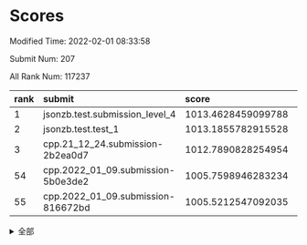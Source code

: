 # Scores

Modified Time: 2022-02-01 08:33:58

Submit Num: 207

All Rank Num: 117237

| rank |               submit               |       score        |       sigma        | pk_num |
| :--- | :--------------------------------- | :----------------- | :----------------- | :----- |
| 1    | jsonzb.test.submission_level_4     | 1013.4628459099788 | 0.8323153501527489 | 2264   |
| 2    | jsonzb.test.test_1                 | 1013.1855782915528 | 0.8209070952286266 | 2264   |
| 3    | cpp.21_12_24.submission-2b2ea0d7   | 1012.7890828254954 | 0.8151353068728087 | 2266   |
| 54   | cpp.2022_01_09.submission-5b0e3de2 | 1005.7598946283234 | 0.7272472929032608 | 2266   |
| 55   | cpp.2022_01_09.submission-816672bd | 1005.5212547092035 | 0.7212695994873661 | 2268   |


<details>
<summary>全部</summary>

| rank |                 submit                 |       score        |       sigma        | pk_num |
| :--- | :------------------------------------- | :----------------- | :----------------- | :----- |
| 1    | jsonzb.test.submission_level_4         | 1013.4628459099788 | 0.8323153501527489 | 2264   |
| 2    | jsonzb.test.test_1                     | 1013.1855782915528 | 0.8209070952286266 | 2264   |
| 3    | cpp.21_12_24.submission-2b2ea0d7       | 1012.7890828254954 | 0.8151353068728087 | 2266   |
| 4    | gobigger.level_3.submission_level_3_25 | 1011.9095973286012 | 0.7917411524605037 | 2268   |
| 5    | gobigger.level_3.submission_level_3_35 | 1011.7566844345606 | 0.782397791671154  | 2270   |
| 6    | gobigger.level_3.submission_level_3_6  | 1011.6116454725205 | 0.744043910608148  | 2269   |
| 7    | gobigger.level_3.submission_level_3_14 | 1011.2079908530987 | 0.7714238000975353 | 2267   |
| 8    | gobigger.level_3.submission_level_3_40 | 1011.032628446225  | 0.7580258029043003 | 2264   |
| 9    | gobigger.level_3.submission_level_3_39 | 1010.900847691268  | 0.7641925622304322 | 2268   |
| 10   | gobigger.level_3.submission_level_3_0  | 1010.8027607367976 | 0.7643808489601203 | 2260   |
| 11   | gobigger.level_3.submission_level_3_15 | 1010.6747577478146 | 0.7358572789219913 | 2267   |
| 12   | gobigger.level_3.submission_level_3_18 | 1010.6746102355648 | 0.7505977702585185 | 2263   |
| 13   | gobigger.level_3.submission_level_3_36 | 1010.6394433850668 | 0.7675595336508546 | 2264   |
| 14   | gobigger.level_3.submission_level_3_34 | 1010.559996006456  | 0.7663107478539759 | 2261   |
| 15   | gobigger.level_3.submission_level_3_9  | 1010.5349872242017 | 0.7651335824079788 | 2262   |
| 16   | gobigger.level_3.submission_level_3_30 | 1010.5124954417707 | 0.7554890919583954 | 2271   |
| 17   | gobigger.level_3.submission_level_3_2  | 1010.4641132454956 | 0.7799535494448555 | 2264   |
| 18   | gobigger.level_3.submission_level_3_33 | 1010.4539800196621 | 0.7590814136492734 | 2270   |
| 19   | gobigger.level_3.submission_level_3_23 | 1010.381090284479  | 0.7816105030862258 | 2272   |
| 20   | gobigger.level_3.submission_level_3_31 | 1010.376613195945  | 0.7861648651662612 | 2271   |
| 21   | gobigger.level_3.submission_level_3_5  | 1010.3400062159277 | 0.7583939852580924 | 2265   |
| 22   | gobigger.level_3.submission_level_3_38 | 1010.2440134087237 | 0.7699145690253322 | 2268   |
| 23   | gobigger.level_3.submission_level_3_26 | 1010.1619838667165 | 0.7675568576651564 | 2261   |
| 24   | gobigger.level_3.submission_level_3_16 | 1010.1568893700215 | 0.7588291664083325 | 2265   |
| 25   | gobigger.level_3.submission_level_3_49 | 1010.1526982736334 | 0.7940029254245959 | 2265   |
| 26   | gobigger.level_3.submission_level_3_47 | 1010.0660219200744 | 0.7299529044635197 | 2265   |
| 27   | gobigger.level_3.submission_level_3_48 | 1010.0528819161685 | 0.7485647163670744 | 2269   |
| 28   | gobigger.level_3.submission_level_3_42 | 1010.0007897295178 | 0.7551636493544787 | 2259   |
| 29   | gobigger.level_3.submission_level_3_43 | 1009.9114117843156 | 0.7593542090195197 | 2266   |
| 30   | gobigger.level_3.submission_level_3_45 | 1009.8725076873153 | 0.7449679056758819 | 2271   |
| 31   | gobigger.level_3.submission_level_3_32 | 1009.8065086941566 | 0.7473887774519836 | 2266   |
| 32   | gobigger.level_3.submission_level_3_4  | 1009.7752597506138 | 0.7458857425017446 | 2270   |
| 33   | gobigger.level_3.submission_level_3_20 | 1009.6522632166044 | 0.7475274265577839 | 2265   |
| 34   | gobigger.level_3.submission_level_3_13 | 1009.6143305577862 | 0.7745885113688936 | 2264   |
| 35   | gobigger.level_3.submission_level_3_12 | 1009.5535997581911 | 0.7386483359423096 | 2272   |
| 36   | gobigger.level_3.submission_level_3_1  | 1009.5160556765306 | 0.7546324138628057 | 2266   |
| 37   | gobigger.level_3.submission_level_3_27 | 1009.4202197859786 | 0.7437510786678149 | 2265   |
| 38   | gobigger.level_3.submission_level_3_19 | 1009.3704644185938 | 0.7437926507347261 | 2262   |
| 39   | gobigger.level_3.submission_level_3_11 | 1009.350788891883  | 0.7846683868554598 | 2269   |
| 40   | gobigger.level_3.submission_level_3_8  | 1009.3421357643105 | 0.7452735712038421 | 2266   |
| 41   | gobigger.level_3.submission_level_3_46 | 1009.2299962954876 | 0.736574576152397  | 2268   |
| 42   | gobigger.level_3.submission_level_3_24 | 1009.1664703895087 | 0.740012630201811  | 2262   |
| 43   | gobigger.level_3.submission_level_3_29 | 1009.1649791349068 | 0.7580074785187297 | 2264   |
| 44   | gobigger.level_3.submission_level_3_10 | 1009.1468349060632 | 0.7436321804510851 | 2267   |
| 45   | gobigger.level_3.submission_level_3_44 | 1009.0497842901184 | 0.7472830756749809 | 2265   |
| 46   | gobigger.level_3.submission_level_3_41 | 1009.0069009673422 | 0.7500801098248323 | 2268   |
| 47   | gobigger.level_3.submission_level_3_22 | 1008.936588443724  | 0.755229663786401  | 2268   |
| 48   | gobigger.level_3.submission_level_3_28 | 1008.9319753993664 | 0.7192198037953706 | 2266   |
| 49   | gobigger.level_3.submission_level_3_3  | 1008.7862643355671 | 0.7387746173117753 | 2264   |
| 50   | gobigger.level_3.submission_level_3_17 | 1008.690000812014  | 0.7484840455747859 | 2261   |
| 51   | gobigger.level_3.submission_level_3_37 | 1008.6453511765588 | 0.7742424396879131 | 2266   |
| 52   | gobigger.level_3.submission_level_3_21 | 1008.3672493522089 | 0.7385511850523848 | 2261   |
| 53   | gobigger.level_3.submission_level_3_7  | 1008.182209535493  | 0.7633893748177683 | 2272   |
| 54   | cpp.2022_01_09.submission-5b0e3de2     | 1005.7598946283234 | 0.7272472929032608 | 2266   |
| 55   | cpp.2022_01_09.submission-816672bd     | 1005.5212547092035 | 0.7212695994873661 | 2268   |
| 56   | gobigger.level_1.submission_level_1_17 | 1004.9671324374716 | 0.7033819256223197 | 2263   |
| 57   | gobigger.level_1.submission_level_1_47 | 1004.7883795344784 | 0.7256474776258053 | 2266   |
| 58   | gobigger.level_1.submission_level_1_21 | 1004.7725008850446 | 0.7331012125077354 | 2263   |
| 59   | gobigger.level_1.submission_level_1_32 | 1004.4358466608084 | 0.7262272420497123 | 2263   |
| 60   | gobigger.level_1.submission_level_1_1  | 1004.3556009582622 | 0.7224266947116199 | 2264   |
| 61   | gobigger.level_1.submission_level_1_2  | 1004.3428299025958 | 0.7155289301806912 | 2263   |
| 62   | gobigger.level_1.submission_level_1_29 | 1004.3090005888763 | 0.7229199932045255 | 2266   |
| 63   | gobigger.level_1.submission_level_1_33 | 1004.245383713523  | 0.7238933811195681 | 2264   |
| 64   | gobigger.level_1.submission_level_1_48 | 1003.9972816612828 | 0.7229419323937695 | 2262   |
| 65   | gobigger.level_1.submission_level_1_22 | 1003.8424530334574 | 0.7140749593920566 | 2264   |
| 66   | gobigger.level_1.submission_level_1_41 | 1003.7943972530024 | 0.7277942846463905 | 2268   |
| 67   | gobigger.level_1.submission_level_1_19 | 1003.7417626488531 | 0.7182450529437362 | 2265   |
| 68   | gobigger.level_1.submission_level_1_15 | 1003.7362208857334 | 0.7126198609916405 | 2264   |
| 69   | gobigger.level_1.submission_level_1_34 | 1003.6787210293446 | 0.7301206321248794 | 2267   |
| 70   | gobigger.level_1.submission_level_1_46 | 1003.6301360734745 | 0.7195316142009203 | 2265   |
| 71   | gobigger.level_1.submission_level_1_44 | 1003.549803022717  | 0.7175399860783777 | 2263   |
| 72   | gobigger.level_1.submission_level_1_45 | 1003.5488048970151 | 0.7000390725286366 | 2264   |
| 73   | gobigger.level_1.submission_level_1_6  | 1003.519128314218  | 0.7174633250168789 | 2264   |
| 74   | gobigger.level_1.submission_level_1_30 | 1003.4920654012367 | 0.7264839239013251 | 2261   |
| 75   | gobigger.level_1.submission_level_1_40 | 1003.4531225964552 | 0.7267323425676765 | 2264   |
| 76   | gobigger.level_1.submission_level_1_39 | 1003.3941343572991 | 0.7360965170291357 | 2266   |
| 77   | gobigger.level_1.submission_level_1_5  | 1003.309432656619  | 0.7121531695086409 | 2270   |
| 78   | gobigger.level_1.submission_level_1_8  | 1003.2431720070695 | 0.7165793873270375 | 2264   |
| 79   | gobigger.level_1.submission_level_1_42 | 1003.2121669008393 | 0.7185515862594802 | 2267   |
| 80   | gobigger.level_1.submission_level_1_10 | 1003.2006796520799 | 0.7263084892736835 | 2267   |
| 81   | gobigger.level_1.submission_level_1_12 | 1003.1880935028732 | 0.7238138884811035 | 2267   |
| 82   | gobigger.level_1.submission_level_1_20 | 1003.1774522959566 | 0.7160538856367441 | 2264   |
| 83   | gobigger.level_1.submission_level_1_37 | 1003.1474339959807 | 0.7188930857222328 | 2264   |
| 84   | gobigger.level_1.submission_level_1_9  | 1003.0524239297839 | 0.7247489833663509 | 2267   |
| 85   | gobigger.level_1.submission_level_1_3  | 1003.0424148441543 | 0.7337878107766717 | 2268   |
| 86   | gobigger.level_1.submission_level_1_23 | 1003.0370429600956 | 0.7163959038113246 | 2264   |
| 87   | gobigger.level_1.submission_level_1_7  | 1003.0276738647365 | 0.7262774137708918 | 2270   |
| 88   | gobigger.level_1.submission_level_1_13 | 1003.0241929597355 | 0.721039868452228  | 2276   |
| 89   | gobigger.level_1.submission_level_1_43 | 1003.017234949608  | 0.715858249457998  | 2269   |
| 90   | gobigger.level_1.submission_level_1_28 | 1002.9148925655538 | 0.7106817853942641 | 2263   |
| 91   | gobigger.level_1.submission_level_1_31 | 1002.8418380523424 | 0.7129808287092756 | 2264   |
| 92   | gobigger.level_1.submission_level_1_27 | 1002.8249616876343 | 0.7187031241694406 | 2264   |
| 93   | gobigger.level_1.submission_level_1_0  | 1002.7653630466017 | 0.713993079857263  | 2266   |
| 94   | gobigger.level_1.submission_level_1_18 | 1002.7032928023939 | 0.722938819476526  | 2268   |
| 95   | gobigger.level_1.submission_level_1_36 | 1002.6804846531479 | 0.7103820582197405 | 2257   |
| 96   | gobigger.level_1.submission_level_1_14 | 1002.6566183902958 | 0.7262221210145695 | 2263   |
| 97   | gobigger.level_1.submission_level_1_4  | 1002.6503890139398 | 0.7286963651358863 | 2263   |
| 98   | gobigger.level_1.submission_level_1_24 | 1002.4219669409217 | 0.7121583841631782 | 2272   |
| 99   | gobigger.level_1.submission_level_1_26 | 1002.32999959932   | 0.7060447981619571 | 2267   |
| 100  | gobigger.level_1.submission_level_1_11 | 1002.3007289734085 | 0.7122873428732691 | 2262   |
| 101  | gobigger.level_1.submission_level_1_35 | 1002.1886198978802 | 0.7166486717943588 | 2260   |
| 102  | gobigger.level_1.submission_level_1_16 | 1001.7246309154729 | 0.7210940625038021 | 2265   |
| 103  | gobigger.level_1.submission_level_1_25 | 1001.6926521220465 | 0.7198709486428908 | 2267   |
| 104  | gobigger.level_1.submission_level_1_49 | 1001.5787564281926 | 0.6997060186099897 | 2262   |
| 105  | gobigger.level_1.submission_level_1_38 | 1001.5095725003528 | 0.711878007179845  | 2269   |
| 106  | gobigger.random.submission_random_46   | 997.5782221814396  | 0.699800477035616  | 2264   |
| 107  | gobigger.random.submission_random_43   | 997.1928521992493  | 0.7012912907203657 | 2267   |
| 108  | gobigger.random.submission_random_16   | 997.1462223976416  | 0.7007969650756865 | 2266   |
| 109  | gobigger.random.submission_random_3    | 997.1258032039217  | 0.7110654741516811 | 2266   |
| 110  | gobigger.random.submission_random_36   | 996.8398215637723  | 0.7157392181966138 | 2266   |
| 111  | gobigger.random.submission_random_24   | 996.720375850267   | 0.7113081223706792 | 2269   |
| 112  | gobigger.random.submission_random_45   | 996.618519781982   | 0.7093566564753448 | 2264   |
| 113  | gobigger.random.submission_random_32   | 996.5884248379964  | 0.7045238998199884 | 2266   |
| 114  | gobigger.random.submission_random_21   | 996.5133790645546  | 0.7134115561950332 | 2264   |
| 115  | gobigger.random.submission_random_5    | 996.510789249386   | 0.7078844422506886 | 2263   |
| 116  | gobigger.random.submission_random_14   | 996.4596656856587  | 0.7046245235862415 | 2270   |
| 117  | gobigger.random.submission_random_37   | 996.4024812805537  | 0.7154624645120693 | 2267   |
| 118  | gobigger.random.submission_random_47   | 996.3038330348076  | 0.7157755684467866 | 2263   |
| 119  | gobigger.random.submission_random_8    | 996.2912108791201  | 0.7063768176182723 | 2265   |
| 120  | gobigger.random.submission_random_23   | 996.2826066716319  | 0.7250884585108113 | 2266   |
| 121  | gobigger.random.submission_random_17   | 996.1924075221381  | 0.7098412648552521 | 2271   |
| 122  | gobigger.random.submission_random_40   | 996.1070879762972  | 0.7131701513363494 | 2265   |
| 123  | gobigger.random.submission_random_6    | 996.0168512191412  | 0.7154481778835058 | 2268   |
| 124  | gobigger.random.submission_random_28   | 995.9894949107327  | 0.7131455666029414 | 2272   |
| 125  | gobigger.random.submission_random_48   | 995.903037862938   | 0.7039593938122825 | 2264   |
| 126  | gobigger.random.submission_random_35   | 995.8966190635125  | 0.7142606498883277 | 2269   |
| 127  | gobigger.random.submission_random_49   | 995.8905553505367  | 0.7197170617281986 | 2262   |
| 128  | gobigger.random.submission_random_20   | 995.7842634141664  | 0.7217854344031818 | 2268   |
| 129  | gobigger.random.submission_random_2    | 995.7125771186059  | 0.7040939776141163 | 2264   |
| 130  | gobigger.random.submission_random_33   | 995.6614403834251  | 0.7171384921901816 | 2266   |
| 131  | gobigger.random.submission_random_38   | 995.6597293617841  | 0.7167715935299536 | 2264   |
| 132  | gobigger.random.submission_random_10   | 995.624856582671   | 0.7093262198087014 | 2262   |
| 133  | gobigger.random.submission_random_27   | 995.5923418937787  | 0.7150096600575507 | 2269   |
| 134  | gobigger.random.submission_random_41   | 995.5146935700817  | 0.7117548151442252 | 2270   |
| 135  | gobigger.random.submission_random_11   | 995.4632442814343  | 0.7205401643463072 | 2265   |
| 136  | gobigger.random.submission_random_1    | 995.446948221436   | 0.7043025554768186 | 2260   |
| 137  | gobigger.random.submission_random_18   | 995.446316316686   | 0.7052467518821797 | 2272   |
| 138  | gobigger.random.submission_random_42   | 995.3736236051654  | 0.7183963997142226 | 2262   |
| 139  | gobigger.random.submission_random_22   | 995.3350546517006  | 0.7173080944850576 | 2263   |
| 140  | gobigger.random.submission_random_31   | 995.3333526149917  | 0.714529444992275  | 2262   |
| 141  | gobigger.random.submission_random_26   | 995.3195474646747  | 0.7133225694522866 | 2269   |
| 142  | gobigger.random.submission_random_4    | 995.289814288704   | 0.7001069963253032 | 2263   |
| 143  | gobigger.random.submission_random_15   | 995.2861103696396  | 0.7190329619701908 | 2264   |
| 144  | gobigger.random.submission_random_19   | 995.2774547819237  | 0.6986735555357106 | 2271   |
| 145  | gobigger.random.submission_random_44   | 995.2673232394571  | 0.7215343602190322 | 2263   |
| 146  | gobigger.random.submission_random_9    | 995.2140675011614  | 0.7199973793028943 | 2271   |
| 147  | gobigger.random.submission_random_7    | 995.0073282447279  | 0.7198617778381187 | 2260   |
| 148  | gobigger.random.submission_random_30   | 994.985077112623   | 0.7231840299764084 | 2261   |
| 149  | gobigger.random.submission_random_29   | 994.8562483433005  | 0.7242696227766647 | 2260   |
| 150  | gobigger.random.submission_random_12   | 994.8477102753391  | 0.7143881289059248 | 2268   |
| 151  | gobigger.random.submission_random_13   | 994.8032287721949  | 0.7151165448706632 | 2265   |
| 152  | gobigger.random.submission_random_0    | 994.6697765092991  | 0.7124478360266738 | 2266   |
| 153  | gobigger.random.submission_random_25   | 994.6476980615479  | 0.7019318646285405 | 2262   |
| 154  | gobigger.random.submission_random_34   | 994.6303140986207  | 0.7182354364226279 | 2266   |
| 155  | gobigger.random.submission_random_39   | 994.330504612385   | 0.7105494450490727 | 2263   |
| 156  | gobigger.level_2.submission_level_2_6  | 993.9881998845843  | 0.7390378766864945 | 2268   |
| 157  | gobigger.level_2.submission_level_2_27 | 993.7945362741002  | 0.7270556466221268 | 2266   |
| 158  | gobigger.level_2.submission_level_2_43 | 993.5684693357124  | 0.7244166599340025 | 2269   |
| 159  | gobigger.level_2.submission_level_2_47 | 993.4431029542634  | 0.7376481608648194 | 2263   |
| 160  | gobigger.level_2.submission_level_2_19 | 993.4050572049173  | 0.7492068364778068 | 2260   |
| 161  | gobigger.level_2.submission_level_2_45 | 993.2150923989751  | 0.7421947988089664 | 2266   |
| 162  | gobigger.level_2.submission_level_2_38 | 993.1242322204901  | 0.7328724438939745 | 2266   |
| 163  | gobigger.level_2.submission_level_2_11 | 993.102489266135   | 0.7484611306861223 | 2267   |
| 164  | gobigger.level_2.submission_level_2_5  | 992.9980368434448  | 0.7423601226441465 | 2256   |
| 165  | gobigger.level_2.submission_level_2_18 | 992.9403881331816  | 0.7488448776158487 | 2267   |
| 166  | gobigger.level_2.submission_level_2_9  | 992.8050533506836  | 0.7388725084994666 | 2262   |
| 167  | gobigger.level_2.submission_level_2_2  | 992.7082278200888  | 0.7412494505463086 | 2269   |
| 168  | gobigger.level_2.submission_level_2_36 | 992.7065892139254  | 0.7420400446610661 | 2263   |
| 169  | gobigger.level_2.submission_level_2_25 | 992.6716187631067  | 0.7198348517601209 | 2267   |
| 170  | gobigger.level_2.submission_level_2_48 | 992.65784063977    | 0.7242561886747652 | 2265   |
| 171  | gobigger.level_2.submission_level_2_31 | 992.6238316108289  | 0.7402855882866868 | 2266   |
| 172  | gobigger.level_2.submission_level_2_33 | 992.5124722301456  | 0.7448458440611425 | 2261   |
| 173  | gobigger.level_2.submission_level_2_4  | 992.508097645775   | 0.7464563399952752 | 2267   |
| 174  | gobigger.level_2.submission_level_2_37 | 992.4557706508606  | 0.7310466245795177 | 2265   |
| 175  | gobigger.level_2.submission_level_2_41 | 992.3972888938804  | 0.7419320862323079 | 2268   |
| 176  | gobigger.level_2.submission_level_2_12 | 992.3189487663728  | 0.7438815964543362 | 2269   |
| 177  | gobigger.level_2.submission_level_2_15 | 992.2829639967083  | 0.726587057280637  | 2267   |
| 178  | gobigger.level_2.submission_level_2_26 | 992.2659292000545  | 0.7347678245457084 | 2266   |
| 179  | gobigger.level_2.submission_level_2_46 | 992.2331683226354  | 0.7367333471407181 | 2263   |
| 180  | gobigger.level_2.submission_level_2_44 | 992.1713753323246  | 0.7271130103943338 | 2265   |
| 181  | gobigger.level_2.submission_level_2_49 | 992.0848619593302  | 0.736369132448406  | 2266   |
| 182  | gobigger.level_2.submission_level_2_17 | 991.9861343201198  | 0.7371959298007664 | 2259   |
| 183  | gobigger.level_2.submission_level_2_21 | 991.9246139442598  | 0.7459467002413739 | 2263   |
| 184  | gobigger.level_2.submission_level_2_39 | 991.9079653428955  | 0.7571213273260037 | 2267   |
| 185  | gobigger.level_2.submission_level_2_8  | 991.8944402214923  | 0.7530982770475636 | 2268   |
| 186  | gobigger.level_2.submission_level_2_23 | 991.8216706643047  | 0.7494537171406014 | 2264   |
| 187  | gobigger.level_2.submission_level_2_1  | 991.7923172920831  | 0.7372968649109829 | 2266   |
| 188  | gobigger.level_2.submission_level_2_28 | 991.7333421488514  | 0.7616685108269939 | 2264   |
| 189  | gobigger.level_2.submission_level_2_34 | 991.7218228683342  | 0.7622064959202157 | 2263   |
| 190  | gobigger.level_2.submission_level_2_14 | 991.7172359516334  | 0.7379226344347414 | 2261   |
| 191  | gobigger.level_2.submission_level_2_22 | 991.713187539166   | 0.7300112450910596 | 2266   |
| 192  | gobigger.level_2.submission_level_2_40 | 991.5722279008411  | 0.755321856239353  | 2262   |
| 193  | gobigger.level_2.submission_level_2_16 | 991.5329506626022  | 0.7364616503122193 | 2265   |
| 194  | gobigger.level_2.submission_level_2_35 | 991.3319747871848  | 0.742379399472325  | 2266   |
| 195  | gobigger.level_2.submission_level_2_29 | 991.2429739251858  | 0.7641836650650251 | 2266   |
| 196  | gobigger.level_2.submission_level_2_24 | 991.2271689620585  | 0.7486016199367961 | 2262   |
| 197  | gobigger.level_2.submission_level_2_30 | 991.0934195865299  | 0.7672332150602018 | 2264   |
| 198  | gobigger.level_2.submission_level_2_10 | 991.0832748114716  | 0.7462111821627463 | 2271   |
| 199  | gobigger.level_2.submission_level_2_7  | 991.0433804614173  | 0.7524132456504977 | 2272   |
| 200  | gobigger.level_2.submission_level_2_32 | 990.929087590244   | 0.7416494337169972 | 2263   |
| 201  | gobigger.level_2.submission_level_2_13 | 990.9034295567668  | 0.7717291622852628 | 2268   |
| 202  | gobigger.level_2.submission_level_2_42 | 990.8915330489122  | 0.7549622413744989 | 2267   |
| 203  | gobigger.level_2.submission_level_2_0  | 990.8895884647563  | 0.757136204023791  | 2265   |
| 204  | gobigger.level_2.submission_level_2_3  | 990.3438851886854  | 0.7570576575917598 | 2267   |
| 205  | gobigger.level_2.submission_level_2_20 | 989.0993190365589  | 0.7994406602701862 | 2260   |
| 206  | gobigger.none.submission_none_1        | 978.0178330973056  | 1.2186747199140018 | 2260   |
| 207  | gobigger.none.submission_none_0        | 976.0993745409494  | 1.3602511902049559 | 2271   |

</details>